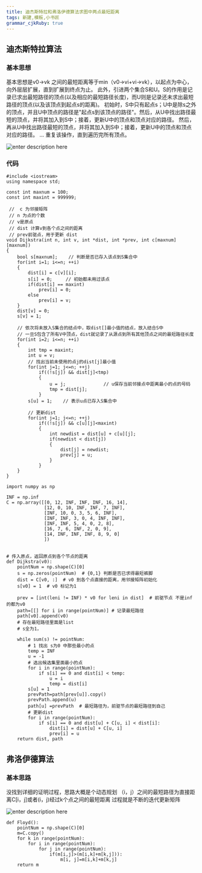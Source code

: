 ```yaml
---
title: 迪杰斯特拉和弗洛伊德算法求图中两点最短距离
tags: 新建,模板,小书匠
grammar_cjkRuby: true
---
```


## 迪杰斯特拉算法
### 基本思想
   基本思想是v0->vk 之间的最短距离等于min（v0->vi+vi->vk），以起点为中心，向外层层扩展，直到扩展到终点为止。
   此外，引进两个集合S和U。S的作用是记录已求出最短路径的顶点(以及相应的最短路径长度)，而U则是记录还未求出最短路径的顶点(以及该顶点到起点s的距离)。
    初始时，S中只有起点s；U中是除s之外的顶点，并且U中顶点的路径是"起点s到该顶点的路径"。然后，从U中找出路径最短的顶点，并将其加入到S中；接着，更新U中的顶点和顶点对应的路径。 然后，再从U中找出路径最短的顶点，并将其加入到S中；接着，更新U中的顶点和顶点对应的路径。 ... 重复该操作，直到遍历完所有顶点。

![enter description here](https://hosbimkimg.oss-cn-beijing.aliyuncs.com/pic/1536895607797.png)

### 代码
``` cpp?linenums
#include <iostream>
using namespace std;
 
const int maxnum = 100;  
const int maxint = 999999;
 
 //  c 为邻接矩阵
 // n 为点的个数
 // v是原点
 // dist 计算v到各个点之间的距离
 // prev前驱点，用于更新 dist 
void Dijkstra(int n, int v, int *dist, int *prev, int c[maxnum][maxnum])
{
    bool s[maxnum];    // 判断是否已存入该点到S集合中
    for(int i=1; i<=n; ++i)
    {
        dist[i] = c[v][i];
        s[i] = 0;     // 初始都未用过该点
        if(dist[i] == maxint)
            prev[i] = 0;
        else
            prev[i] = v;
    }
    dist[v] = 0;
    s[v] = 1;
 
    // 依次将未放入S集合的结点中，取dist[]最小值的结点，放入结合S中
    // 一旦S包含了所有V中顶点，dist就记录了从源点到所有其他顶点之间的最短路径长度
    for(int i=2; i<=n; ++i)
    {
        int tmp = maxint;
        int u = v;
        // 找出当前未使用的点j的dist[j]最小值
        for(int j=1; j<=n; ++j)
            if((!s[j]) && dist[j]<tmp)
            {
                u = j;              // u保存当前邻接点中距离最小的点的号码
                tmp = dist[j];
            }
        s[u] = 1;    // 表示u点已存入S集合中
 
        // 更新dist
        for(int j=1; j<=n; ++j)
            if((!s[j]) && c[u][j]<maxint)
            {
                int newdist = dist[u] + c[u][j];
                if(newdist < dist[j])
                {
                    dist[j] = newdist;
                    prev[j] = u;
                }
            }
    }
}
```


``` python?linenums
import numpy as np

INF = np.inf
C = np.array([[0, 12, INF, INF, INF, 16, 14],
              [12, 0, 10, INF, INF, 7, INF],
              [INF, 10, 0, 3, 5, 6, INF],
              [INF, INF, 3, 0, 4, INF, INF],
              [INF, INF, 5, 4, 0, 2, 8],
              [16, 7, 6, INF, 2, 0, 9],
              [14, INF, INF, INF, 8, 9, 0]
              ])


# 传入原点，返回原点到各个节点的距离
def Dijkstra(v0):
    pointNum = np.shape(C)[0]
    s = np.zeros(pointNum)  # {0,1} 判断是否已求得最短裤脚
    dist = C[v0, :]  # v0 到各个点直接的距离，用邻接矩阵初始化
    s[v0] = 1  # v0 标记为1

    prev = [int(leni != INF) * v0 for leni in dist]  # 前驱节点 不是inf的都为v0
    path=[[] for i in range(pointNum)] # 记录最短路径
    path[v0].append(v0)
    # 存在最短路径里面是list
    # s全为1，

    while sum(s) != pointNum:
        # 1 找出 s为0 中那些最小的点
        temp = INF
        u = -1
        # 选出候选集里面最小的点
        for i in range(pointNum):
            if s[i] == 0 and dist[i] < temp:
                u = i
                temp = dist[i]
        s[u] = 1
        prevPath=path[prev[u]].copy()
        prevPath.append(u)
        path[u] =prevPath  # 最短路径为，前驱节点的最短路径到自己
        # 更新dist
        for i in range(pointNum):
            if s[i] == 0 and dist[u] + C[u, i] < dist[i]:
                dist[i] = dist[u] + C[u, i]
                prev[i] = u
    return dist, path
```

## 弗洛伊德算法
### 基本思路

没找到详细的证明过程，思路大概是个动态规划 （i，j）之间的最短路径为直接距离C[i，j]或者(i，j)经过k个点之间的最短距离
过程就是不断的迭代更新矩阵

![enter description here](https://hosbimkimg.oss-cn-beijing.aliyuncs.com/pic/1536895624299.png)

``` stylus
def Floyd():
    pointNum = np.shape(C)[0]
    m=C.copy()
    for k in range(pointNum):
        for i in range(pointNum):
            for j in range(pointNum):
                if(m[i,j]>(m[i,k]+m[k,j])):
                    m[i, j]=m[i,k]+m[k,j]
    return m
```



